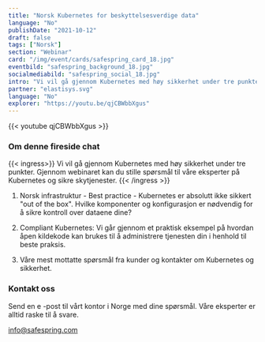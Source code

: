 ```yaml
---
title: "Norsk Kubernetes for beskyttelses­verdige data"
language: "No"
publishDate: "2021-10-12"
draft: false
tags: ["Norsk"]
section: "Webinar"
card: "/img/event/cards/safespring_card_18.jpg"
eventbild: "safespring_background_18.jpg"
socialmediabild: "safespring_social_18.jpg"
intro: "Vi vil gå gjennom Kubernetes med høy sikkerhet under tre punkter. Gjennom webinaret kan du stille spørsmål til våre eksperter på Kubernetes og sikre skytjenester."
partner: "elastisys.svg"
language: "No"
explorer: "https://youtu.be/qjCBWbbXgus"
---
```


{{< youtube qjCBWbbXgus >}}

### Om denne fireside chat

{{< ingress>}}
Vi vil gå gjennom Kubernetes med høy sikkerhet under tre punkter. Gjennom webinaret kan du stille spørsmål til våre eksperter på Kubernetes og sikre skytjenester.
{{< /ingress >}}

1. Norsk infrastruktur - Best practice - Kubernetes er absolutt ikke sikkert "out of the box". Hvilke komponenter og konfigurasjon er nødvendig for å sikre kontroll over dataene dine?

2. Compliant Kubernetes: Vi går gjennom et praktisk eksempel på hvordan åpen kildekode kan brukes til å administrere tjenesten din i henhold til beste praksis.

3. Våre mest mottatte spørsmål fra kunder og kontakter om Kubernetes og sikkerhet.

### Kontakt oss
Send en e -post til vårt kontor i Norge med dine spørsmål. Våre eksperter er alltid raske til å svare.

[info@safespring.com](mailto:info@safespring.com)
